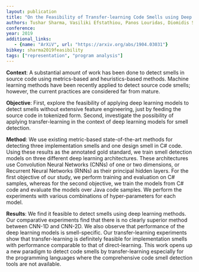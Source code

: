 ```yaml
---
layout: publication
title: "On the Feasibility of Transfer-learning Code Smells using Deep Learning"
authors: Tushar Sharma, Vasiliki Efstathiou, Panos Louridas, Diomidis Spinellis
conference: 
year: 2019
additional_links:
   - {name: "ArXiV", url: "https://arxiv.org/abs/1904.03031"}
bibkey: sharma2019feasibility
tags: ["representation", "program analysis"]
---
```

**Context**: A substantial amount of work has been done to detect smells in source code using metrics-based and heuristics-based methods. Machine learning methods have been recently applied to detect source code smells; however, the current practices are considered far from mature.

**Objective**: First, explore the feasibility of applying deep learning models to detect smells without extensive feature engineering, just by feeding the source code in tokenized form. Second, investigate the possibility of applying transfer-learning in the context of deep learning models for smell detection. 

**Method**: We use existing metric-based state-of-the-art methods for detecting three implementation smells and one design smell in C# code. Using these results as the annotated gold standard, we train smell detection models on three different deep learning architectures. These architectures use Convolution Neural Networks (CNNs) of one or two dimensions, or Recurrent Neural Networks (RNNs) as their principal hidden layers. For the first objective of our study, we perform training and evaluation on C# samples, whereas for the second objective, we train the models from C# code and evaluate the models over Java code samples. We perform the experiments with various combinations of hyper-parameters for each model.

**Results**: We find it feasible to detect smells using deep learning methods. Our comparative experiments find that there is no clearly superior method between CNN-1D and CNN-2D. We also observe that performance of the deep learning models is smell-specific. Our transfer-learning experiments show that transfer-learning is definitely feasible for implementation smells with performance comparable to that of direct-learning. This work opens up a new paradigm to detect code smells by transfer-learning especially for the programming languages where the comprehensive code smell detection tools are not available. 
